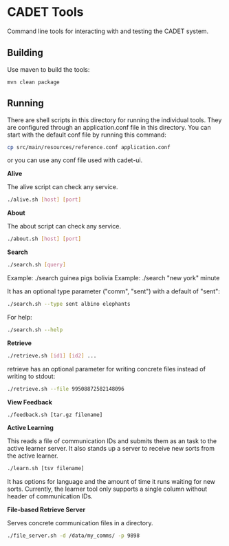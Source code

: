 CADET Tools
=========================
Command line tools for interacting with and testing the CADET system.

Building
---------------
Use maven to build the tools:
```
mvn clean package
```

Running
---------------
There are shell scripts in this directory for running the individual tools.
They are configured through an application.conf file in this directory.
You can start with the default conf file by running this command:

```bash
cp src/main/resources/reference.conf application.conf
```

or you can use any conf file used with cadet-ui.

**Alive**

The alive script can check any service.
```bash
./alive.sh [host] [port]
```

**About**

The about script can check any service.
```bash
./about.sh [host] [port]
```

**Search**
```bash
./search.sh [query]
```

Example: ./search guinea pigs bolivia
Example: ./search "new york" minute

It has an optional type parameter ("comm", "sent") with a default of "sent":
```bash
./search.sh --type sent albino elephants
```

For help:
```bash
./search.sh --help
```


**Retrieve**
```bash
./retrieve.sh [id1] [id2] ...
```

retrieve has an optional parameter for writing concrete files instead of writing to stdout:
```bash
./retrieve.sh --file 99508872582148096
```

**View Feedback**
```bash
./feedback.sh [tar.gz filename]
```

**Active Learning**

This reads a file of communication IDs and submits them as an task to the active learner server.
It also stands up a server to receive new sorts from the active learner.
```bash
./learn.sh [tsv filename]
```

It has options for language and the amount of time it runs waiting for new sorts.
Currently, the learner tool only supports a single column without header of communication IDs.

**File-based Retrieve Server**

Serves concrete communication files in a directory.

```bash
./file_server.sh -d /data/my_comms/ -p 9898
```

